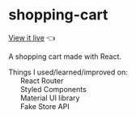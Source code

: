 # shopping-cart

[View it live](https://chrisnotthere.github.io/shopping-cart/) :point_left:

A shopping cart made with React.

Things I used/learned/improved on: <br />
&nbsp;&nbsp;&nbsp;&nbsp;&nbsp;&nbsp;React Router<br />
&nbsp;&nbsp;&nbsp;&nbsp;&nbsp;&nbsp;Styled Components<br />
&nbsp;&nbsp;&nbsp;&nbsp;&nbsp;&nbsp;Material UI library<br />
&nbsp;&nbsp;&nbsp;&nbsp;&nbsp;&nbsp;Fake Store API<br />

